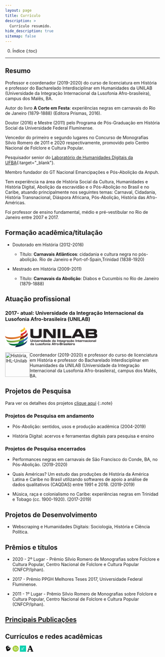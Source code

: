 ```yaml
---
layout: page
title: Currículo
description: >
  Currículo resumido.
hide_description: true
sitemap: false
---
```


0. Índice
{:toc}

***

## Resumo

Professor e coordenador (2019-2020) do curso de licenciatura em História e professor do Bacharelado Interdisciplinar em Humanidades da UNILAB (Universidade da Integração Internacional da Lusofonia Afro-brasileira), campus dos Malês, BA. 

Autor do livro **A Corte em Festa**: experiências negras em carnavais do Rio de Janeiro (1879-1888) (Editora Prismas, 2016).

Doutor (2016) e Mestre (2011) pelo Programa de Pós­-Graduação em História Social da Universidade Federal Fluminense.

Vencedor do primeiro e segundo lugares no Concurso de Monografias Silvio Romero de 2011 e 2020 respectivamente, promovido pelo Centro Nacional de Folclore e Cultura Popular.

Pesquisador senior do [Laboratório de Humanidades Digitais da UFBA](http://labhd.ufba.br/){:target="_blank"}.

Membro fundador do GT Nacional Emancipações e Pós-­Abolição da Anpuh.

Tem experiência na área de História Social da Cultura, Humanidades e História Digital, Abolição da escravidão e o Pós-Abolição no Brasil e no Caribe, atuando principalmente nos seguintes temas: Carnaval, Cidadania, História Transnacional, Diáspora Africana, Pós­-Abolição, História das Afro-Américas.

Foi professor de ensino fundamental, médio e pré­-vestibular no Rio de Janeiro entre 2007 e 2017. 

## Formação acadêmica/titulação

- Doutorado em História (2012-2016)
    - Título: **Carnavais Atlânticos**: cidadania e cultura negra no pós-abolição. Rio de Janeiro e Port-of-Spain,Trinidad (1838-1920)

- Mestrado em História (2009-2011)
    - Título: **Carnavais da Abolição**: Diabos e Cucumbis no Rio de Janeiro (1879-1888)

## Atuação profissional

### 2017- atual: **Universidade da Integração Internacional da Lusofonia Afro-brasileira (UNILAB)**
<a  href="http://unilab.edu.br"><img src ="../assets/img/Logo-Unilab-horizontal-para-fundo-claro.png" title="Unilab" width="300"></a>

<a  href="http://historia.males.unilab.edu.br/"><img src ="../assets/img/LOGO-HISTÓRIA-BA-novo.png" title="História, IHL-Unilab" style="float:left" width="80" height="80"></a>
Coordenador (2019-2020) e professor do curso de licenciatura em História e professor do Bacharelado Interdisciplinar em Humanidades da UNILAB (Universidade da Integração Internacional da Lusofonia Afro-brasileira), campus dos Malês, BA.

## Projetos de Pesquisa

Para ver os detalhes dos projetos [clique aqui](/pesquisas/)
{:.note}

### Projetos de Pesquisa em andamento

- Pós-Abolição: sentidos, usos e produção acadêmica (2004-2019)

- História Digital: acervos e ferramentas digitais para pesquisa e ensino

### Projetos de Pesquisa encerrados

- Performances negras em carnavais de São Francisco do Conde, BA, no Pós-Abolição. (2019-2020)

- Quais Américas? Um estudo das produções de História da América Latina e Caribe no Brasil utilizando softwares de apoio a análise de dados qualitativos (CAQDAS) entre 1991 e 2018. (2019-2019)

- Música, raça e colonialismo no Caribe: experiências negras em Trinidad e Tobago (cc. 1900-1920). (2017-2019)

## Projetos de Desenvolvimento

- Webscraping e Humanidades Digitais: Sociologia, História e Ciência Política.

## Prêmios e títulos

- 2020 - 2º Lugar - Prêmio Sílvio Romero de Monografias sobre Folclore e Cultura Popular, Centro Nacional de Folclore e Cultura Popular (CNFCP/Iphan).

- 2017 - Prêmio PPGH Melhores Teses 2017, Universidade Federal Fluminense.

- 2011 - 1º Lugar - Prêmio Sílvio Romero de Monografias sobre Folclore e Cultura Popular, Centro Nacional de Folclore e Cultura Popular (CNFCP/Iphan).

## [Principais Publicações](/publicacoes/)

## Currículos e redes acadêmicas

<a  href="http://lattes.cnpq.br/6853705640900524"><img src ="../assets/img/lattes.png" title="Lattes" width="20" height="20"></a>       <a  href="https://orcid.org/0000-0001-5067-8475"><img src ="../assets/img/orcid.png" title="Orcid" width="20" height="20"></a>    <a  href="https://www.researchgate.net/profile/Eric_Brasil"><img src ="../assets/img/research-gate.png" title="ResearchGate" width="20" height="20"></a>      <a  href="https://unilab.academia.edu/EricBrasil"><img src ="../assets/img/academia-edu.png" title="Academia.edu" width="20" height="20"></a>

